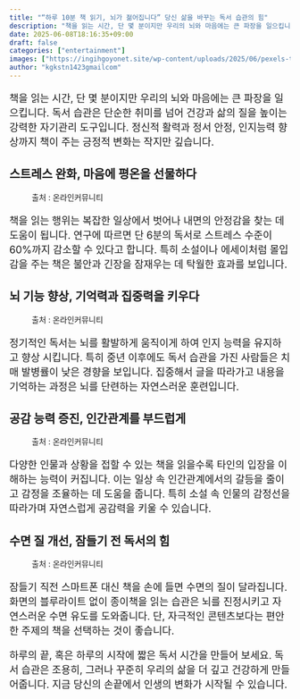```yaml
---
title: "“하루 10분 책 읽기, 뇌가 젊어집니다” 당신 삶을 바꾸는 독서 습관의 힘"
description: "책을 읽는 시간, 단 몇 분이지만 우리의 뇌와 마음에는 큰 파장을 일으킵니다. 독서 습관은 단순한 취미를 넘어 건강과 삶의 질을 높이는 강력한 자기관리 도구입니다. 정신적 활력과 정서 안정, 인지능력 향상까지 책이 주는 긍정적 변화는 작지만 깊습니다."
date: 2025-06-08T18:16:35+09:00
draft: false
categories: ["entertainment"]
images: ["https://ingihgoyonet.site/wp-content/uploads/2025/06/pexels-thatguycraig000-1467564-1024x683.jpg", "https://ingihgoyonet.site/wp-content/uploads/2025/06/pexels-cottonbro-6214651-683x1024.jpg", "https://ingihgoyonet.site/wp-content/uploads/2025/06/pexels-fauxels-3184289-1024x662.jpg", "https://ingihgoyonet.site/wp-content/uploads/2025/06/pexels-olly-935742-1024x683.jpg"]
author: "kgkstn1423gmailcom"
---
```


<p style="font-size:18px">책을 읽는 시간, 단 몇 분이지만 우리의 뇌와 마음에는 큰 파장을 일으킵니다. 독서 습관은 단순한 취미를 넘어 건강과 삶의 질을 높이는 강력한 자기관리 도구입니다. 정신적 활력과 정서 안정, 인지능력 향상까지 책이 주는 긍정적 변화는 작지만 깊습니다.</p> <h2 >스트레스 완화, 마음에 평온을 선물하다</h2> <figure ><img src="https://ingihgoyonet.site/wp-content/uploads/2025/06/pexels-thatguycraig000-1467564-1024x683.jpg" alt="" style="aspect-ratio:16/9;object-fit:cover"/><figcaption >출처 : 온라인커뮤니티</figcaption></figure> <p style="font-size:18px">책을 읽는 행위는 복잡한 일상에서 벗어나 내면의 안정감을 찾는 데 도움이 됩니다. 연구에 따르면 단 6분의 독서로 스트레스 수준이 60%까지 감소할 수 있다고 합니다. 특히 소설이나 에세이처럼 몰입감을 주는 책은 불안과 긴장을 잠재우는 데 탁월한 효과를 보입니다.</p> <h2 >뇌 기능 향상, 기억력과 집중력을 키우다</h2> <figure ><img src="https://ingihgoyonet.site/wp-content/uploads/2025/06/pexels-cottonbro-6214651-683x1024.jpg" alt="" style="aspect-ratio:16/9;object-fit:cover"/><figcaption >출처 : 온라인커뮤니티</figcaption></figure> <p style="font-size:18px">정기적인 독서는 뇌를 활발하게 움직이게 하여 인지 능력을 유지하고 향상 시킵니다. 특히 중년 이후에도 독서 습관을 가진 사람들은 치매 발병률이 낮은 경향을 보입니다. 집중해서 글을 따라가고 내용을 기억하는 과정은 뇌를 단련하는 자연스러운 훈련입니다.</p> <h2 >공감 능력 증진, 인간관계를 부드럽게</h2> <figure ><img src="https://ingihgoyonet.site/wp-content/uploads/2025/06/pexels-fauxels-3184289-1024x662.jpg" alt="" style="aspect-ratio:16/9;object-fit:cover"/><figcaption >출처 : 온라인커뮤니티</figcaption></figure> <p style="font-size:18px">다양한 인물과 상황을 접할 수 있는 책을 읽을수록 타인의 입장을 이해하는 능력이 커집니다. 이는 일상 속 인간관계에서의 갈등을 줄이고 감정을 조율하는 데 도움을 줍니다. 특히 소설 속 인물의 감정선을 따라가며 자연스럽게 공감력을 키울 수 있습니다.</p> <h2 >수면 질 개선, 잠들기 전 독서의 힘</h2> <figure ><img src="https://ingihgoyonet.site/wp-content/uploads/2025/06/pexels-olly-935742-1024x683.jpg" alt="" style="aspect-ratio:16/9;object-fit:cover"/><figcaption >출처 : 온라인커뮤니티</figcaption></figure> <p style="font-size:18px">잠들기 직전 스마트폰 대신 책을 손에 들면 수면의 질이 달라집니다. 화면의 블루라이트 없이 종이책을 읽는 습관은 뇌를 진정시키고 자연스러운 수면 유도를 도와줍니다. 단, 자극적인 콘텐츠보다는 편안한 주제의 책을 선택하는 것이 좋습니다.</p> <p style="font-size:18px">하루의 끝, 혹은 하루의 시작에 짧은 독서 시간을 만들어 보세요. 독서 습관은 조용히, 그러나 꾸준히 우리의 삶을 더 깊고 건강하게 만들어줍니다. 지금 당신의 손끝에서 인생의 변화가 시작될 수 있습니다.</p>